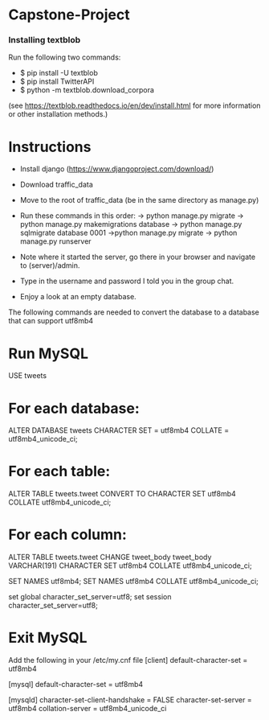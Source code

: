 # Capstone-Project

### Installing textblob

Run the following two commands:
* $ pip install -U textblob
* $ pip install TwitterAPI
* $ python -m textblob.download_corpora

(see https://textblob.readthedocs.io/en/dev/install.html for more information or other installation methods.)


# Instructions

- Install django (https://www.djangoproject.com/download/)
- Download traffic_data
- Move to the root of traffic_data (be in the same directory as manage.py)
- Run these commands in this order:
-> python manage.py migrate
-> python manage.py makemigrations database
-> python manage.py sqlmigrate database 0001
->python manage.py migrate
-> python manage.py runserver

- Note where it started the server, go there in your browser and navigate to (server)/admin.
- Type in the username and password I told you in the group chat.
- Enjoy a look at an empty database.

The following commands are needed to convert the database to a database that
can support utf8mb4

# Run MySQL
USE tweets
# For each database:
ALTER DATABASE tweets CHARACTER SET = utf8mb4 COLLATE = utf8mb4_unicode_ci;
# For each table:
ALTER TABLE tweets.tweet CONVERT TO CHARACTER SET utf8mb4 COLLATE utf8mb4_unicode_ci;
# For each column:
ALTER TABLE tweets.tweet CHANGE tweet_body tweet_body VARCHAR(191) CHARACTER SET utf8mb4 COLLATE utf8mb4_unicode_ci;

SET NAMES utf8mb4;
SET NAMES utf8mb4 COLLATE utf8mb4_unicode_ci;

set global character_set_server=utf8;
set session character_set_server=utf8;

# Exit MySQL

Add the following in your /etc/my.cnf file
[client]
default-character-set = utf8mb4

[mysql]
default-character-set = utf8mb4

[mysqld]
character-set-client-handshake = FALSE
character-set-server = utf8mb4
collation-server = utf8mb4_unicode_ci
